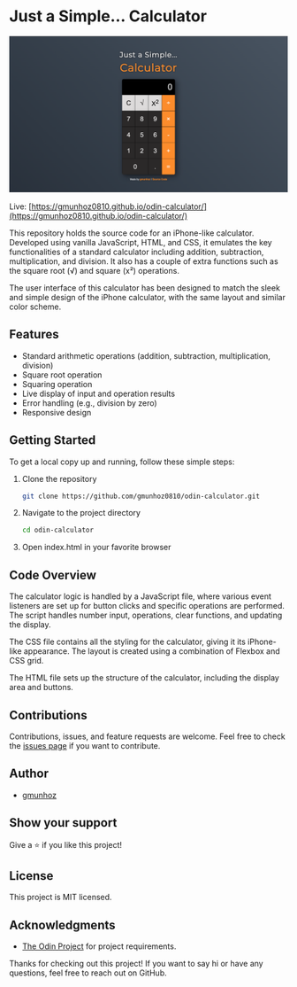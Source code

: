 # Just a Simple... Calculator

![Calculator Preview](./images/SimpleCalculator.png)

Live: [https://gmunhoz0810.github.io/odin-calculator/](https://gmunhoz0810.github.io/odin-calculator/)

This repository holds the source code for an iPhone-like calculator. Developed using vanilla JavaScript, HTML, and CSS, it emulates the key functionalities of a standard calculator including addition, subtraction, multiplication, and division. It also has a couple of extra functions such as the square root (√) and square (x²) operations.

The user interface of this calculator has been designed to match the sleek and simple design of the iPhone calculator, with the same layout and similar color scheme.

## Features

- Standard arithmetic operations (addition, subtraction, multiplication, division)
- Square root operation
- Squaring operation
- Live display of input and operation results
- Error handling (e.g., division by zero)
- Responsive design

## Getting Started

To get a local copy up and running, follow these simple steps:

1. Clone the repository

   ```bash
   git clone https://github.com/gmunhoz0810/odin-calculator.git
   ```

2. Navigate to the project directory

   ```bash
   cd odin-calculator
   ```

3. Open index.html in your favorite browser

## Code Overview

The calculator logic is handled by a JavaScript file, where various event listeners are set up for button clicks and specific operations are performed. The script handles number input, operations, clear functions, and updating the display.

The CSS file contains all the styling for the calculator, giving it its iPhone-like appearance. The layout is created using a combination of Flexbox and CSS grid.

The HTML file sets up the structure of the calculator, including the display area and buttons.

## Contributions

Contributions, issues, and feature requests are welcome. Feel free to check the [issues page](https://github.com/gmunhoz0810/odin-calculator/issues) if you want to contribute.

## Author

- [gmunhoz](https://github.com/gmunhoz0810)

## Show your support

Give a ⭐️ if you like this project!

## License

This project is MIT licensed.

## Acknowledgments

- [The Odin Project](https://www.theodinproject.com/about) for project requirements.

Thanks for checking out this project! If you want to say hi or have any questions, feel free to reach out on GitHub.
